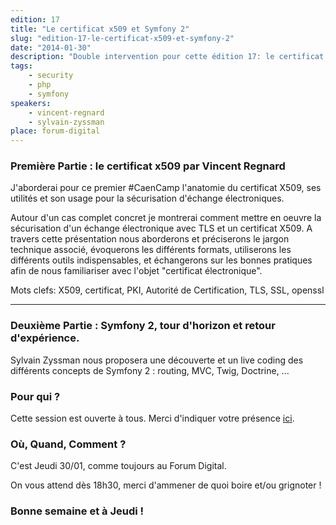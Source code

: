 ```yaml
---
edition: 17
title: "Le certificat x509 et Symfony 2"
slug: "edition-17-le-certificat-x509-et-symfony-2"
date: "2014-01-30"
description: "Double intervention pour cette édition 17: le certificat X509, puis découverte de Symfony 2."
tags:
    - security
    - php
    - symfony
speakers:
    - vincent-regnard
    - sylvain-zyssman
place: forum-digital
---
```


### Première Partie : le certificat x509 par Vincent Regnard

J'aborderai pour ce premier #CaenCamp l'anatomie du certificat X509, ses utilités et son usage pour
la sécurisation d'échange électroniques.

Autour d'un cas complet concret je montrerai comment mettre en oeuvre la sécurisation d'un échange
électronique avec TLS et un certificat X509. A travers cette présentation nous aborderons et
préciserons le jargon technique associé, évoquerons les différents formats, utiliserons les
différents outils indispensables, et échangerons sur les bonnes pratiques afin de nous familiariser
avec l'objet "certificat électronique".

Mots clefs: X509, certificat, PKI, Autorité de Certification, TLS, SSL, openssl

---

### Deuxième Partie : Symfony 2, tour d'horizon et retour d'expérience.

Sylvain Zyssman nous proposera une découverte et un live coding des différents concepts de Symfony 2
: routing, MVC, Twig, Doctrine, ...

### Pour qui ?

Cette session est ouverte à tous. Merci d'indiquer votre présence
[ici](https://docs.google.com/forms/d/1tvKL-H9H5IH6E87gJTdmlDDOW6M5Ut6FsrBdSIXa9q0/viewform).

### Où, Quand, Comment ?

C'est Jeudi 30/01, comme toujours au Forum Digital.

On vous attend dès 18h30, merci d'ammener de quoi boire et/ou grignoter !

### Bonne semaine et à Jeudi !
